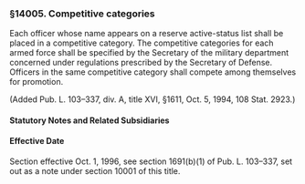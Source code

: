### §14005. Competitive categories ###

Each officer whose name appears on a reserve active-status list shall be placed in a competitive category. The competitive categories for each armed force shall be specified by the Secretary of the military department concerned under regulations prescribed by the Secretary of Defense. Officers in the same competitive category shall compete among themselves for promotion.

(Added Pub. L. 103–337, div. A, title XVI, §1611, Oct. 5, 1994, 108 Stat. 2923.)

#### **Statutory Notes and Related Subsidiaries** ####

#### Effective Date ####

Section effective Oct. 1, 1996, see section 1691(b)(1) of Pub. L. 103–337, set out as a note under section 10001 of this title.